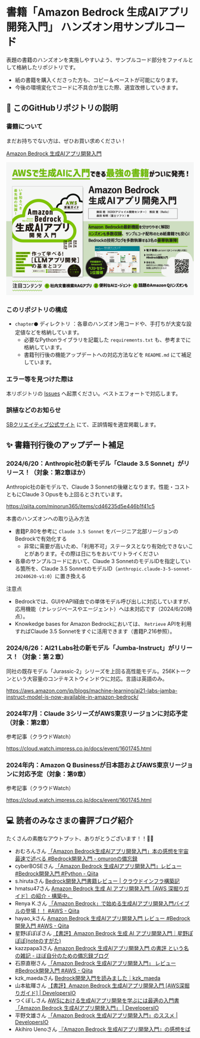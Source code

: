# 書籍「Amazon Bedrock 生成AIアプリ開発入門」 ハンズオン用サンプルコード

表題の書籍のハンズオンを実施しやすいよう、サンプルコード部分をファイルとして格納したリポジトリです。

- 紙の書籍を購入くださった方も、コピー＆ペーストが可能になります。
- 今後の環境変化でコードに不具合が生じた際、適宜改修していきます。

## 📗 このGitHubリポジトリの説明

### 書籍について

まだお持ちでない方は、ぜひお買い求めください！

[Amazon Bedrock 生成AIアプリ開発入門](https://www.sbcr.jp/product/4815626440/)

![](images/flyer.png)

### このリポジトリの構成

- `chapter⚫️` ディレクトリ ：各章のハンズオン用コードや、手打ちが大変な設定値などを格納しています。
  - 必要なPythonライブラリを記載した `requirements.txt` も、参考までに格納しています。
  - 書籍刊行後の機能アップデートへの対応方法などを `README.md` にて補足しています。

### エラー等を見つけた際は

本リポジトリの [Issues](https://github.com/minorun365/bedrock-book/issues) へ起票ください。ベストエフォートで対応します。

### 誤植などのお知らせ

[SBクリエイティブ公式サイト](https://www.sbcr.jp/product/4815626440/) にて、正誤情報を適宜掲載します。


## ✨ 書籍刊行後のアップデート補足

### 2024/6/20：Anthropic社の新モデル「Claude 3.5 Sonnet」がリリース！（対象：第2章ほか）

Anthropic社の新モデルで、Claude 3 Sonnetの後継となります。性能・コストともにClaude 3 Opusをも上回るとされています。

https://qiita.com/minorun365/items/cd46235d5e446b1f41c5

本書のハンズオンへの取り込み方法

- 書籍P.80を参考に `Claude 3.5 Sonnet` をバージニア北部リージョンのBedrockで有効化する
  - 非常に需要が高いため、「利用不可」ステータスとなり有効化できないことがあります。その際は日にちをおいてリトライください
- 各章のサンプルコードにおいて、Claude 3 SonnetのモデルIDを指定している箇所を、Claude 3.5 SonnetのモデルID（`anthropic.claude-3-5-sonnet-20240620-v1:0`）に置き換える

注意点

- Bedrockでは、GUIやAPI経由での単体モデル呼び出しに対応していますが、応用機能（ナレッジベースやエージェント）へは未対応です（2024/6/20時点）。
- Knowkedge bases for Amazon Bedrockにおいては、 `Retrieve` APIを利用すればClaude 3.5 Sonnetをすぐに活用できます（書籍P.216参照）。

### 2024/6/26：AI21 Labs社の新モデル「Jumba-Instruct」がリリース！（対象：第２章）

同社の既存モデル「Jurassic-2」シリーズを上回る高性能モデル。256Kトークンという大容量のコンテキストウィンドウに対応。言語は英語のみ。

https://aws.amazon.com/jp/blogs/machine-learning/ai21-labs-jamba-instruct-model-is-now-available-in-amazon-bedrock/

### 2024年7月：Claude 3シリーズがAWS東京リージョンに対応予定（対象：第2章）

参考記事（クラウドWatch）

https://cloud.watch.impress.co.jp/docs/event/1601745.html

### 2024年内：Amazon Q Businessが日本語およびAWS東京リージョンに対応予定（対象：第9章）

参考記事（クラウドWatch）

https://cloud.watch.impress.co.jp/docs/event/1601745.html


## 💻 読者のみなさまの書評ブログ紹介

たくさんの素敵なアウトプット、ありがとうございます！！🙇‍♂️

- おむろんさん [「Amazon Bedrock生成AIアプリ開発入門」本の感想を宇宙最速で述べる #Bedrock開発入門 - omuronの備忘録](https://omuron.hateblo.jp/entry/2024/06/18/151000)
- cyberBOSEさん [「Amazon Bedrock 生成AIアプリ開発入門」レビュー #Bedrock開発入門 #Python - Qiita](https://qiita.com/cyberBOSE/items/c2b0a2885b79f4d10f5d)
- s.hirutaさん [Bedrock開発入門書籍レビュー | クラウドインフラ構築記](https://www.totalsolution.biz/bedrock%e9%96%8b%e7%99%ba%e5%85%a5%e9%96%80%e6%9b%b8%e7%b1%8d%e3%83%ac%e3%83%93%e3%83%a5%e3%83%bc/)
- hmatsu47さん [Amazon Bedrock 生成 AI アプリ開発入門［AWS 深掘りガイド］の紹介 - 構築中。](https://hmatsu47.hatenablog.com/entry/2024/06/19/210808)
- Renya K.さん [「Amazon Bedrock」で始める生成AIアプリ開発入門バイブルの登場！！ #AWS - Qiita](https://qiita.com/ren8k/items/6134d2457211e5a285c4)
- hayao_kさん [Amazon Bedrock 生成AIアプリ開発入門 レビュー #Bedrock開発入門 #AWS - Qiita](https://qiita.com/hayao_k/items/fcd4d9921510ead0fee3)
- 星野ぽぽぽさん [【書評】Amazon Bedrock 生成 AI アプリ開発入門｜星野ぽぽぽ(noteのすがた)](https://note.com/hoshino_popopo_/n/nbef8bb5cc07f)
- kazzpapa3さん [Amazon Bedrock 生成AIアプリ開発入門 の書評 という名の雑記 - ほぼ自分のための備忘録ブログ](https://blog.kazzpapa3.com/blog/2024/06/26/amazon-bedrock-ai/)
- 石原直樹さん [「Amazon Bedrock 生成AIアプリ開発入門」 レビュー #Bedrock開発入門 #AWS - Qiita](https://qiita.com/Naoki_Ishihara/items/589e8ac423ed2a5ffcee)
- kzk_maedaさん [Bedrock開発入門を読みました｜kzk_maeda](https://note.com/kzk_maeda/n/nffa11ccb9389?sub_rt=share_pb)
- 山本紘暉さん [【書評】Amazon Bedrock 生成AIアプリ開発入門 [AWS深掘りガイド] | DevelopersIO](https://dev.classmethod.jp/articles/book-review-amazon-bedrock-genai-app-dev-intro/)
- つくぼしさん [AWSにおける生成AIアプリ開発を学ぶには最適の入門書「Amazon Bedrock 生成AIアプリ開発入門」 | DevelopersIO](https://dev.classmethod.jp/articles/review-bedrock-genai-app-dev-intro/)
- 平野文雄さん [「Amazon Bedrock 生成AIアプリ開発入門」のススメ | DevelopersIO](https://dev.classmethod.jp/articles/recommend-bedrock-genai-app-dev-intro/)
- Akihiro Uenoさん [『Amazon Bedrock 生成AIアプリ開発入門』の感想をば](https://zenn.dev/ueniki/articles/50c73a94b186ce)

